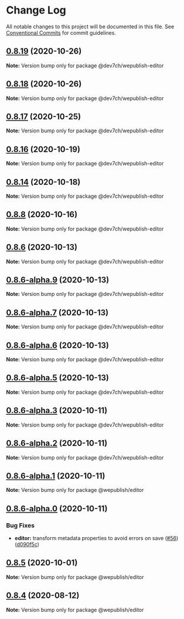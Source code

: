 # Change Log

All notable changes to this project will be documented in this file.
See [Conventional Commits](https://conventionalcommits.org) for commit guidelines.

## [0.8.19](https://github.com/wepublish/wepublish/compare/v0.8.18...v0.8.19) (2020-10-26)

**Note:** Version bump only for package @dev7ch/wepublish-editor





## [0.8.18](https://github.com/wepublish/wepublish/compare/v0.8.17...v0.8.18) (2020-10-26)

**Note:** Version bump only for package @dev7ch/wepublish-editor





## [0.8.17](https://github.com/wepublish/wepublish/compare/v0.8.16...v0.8.17) (2020-10-25)

**Note:** Version bump only for package @dev7ch/wepublish-editor





## [0.8.16](https://github.com/wepublish/wepublish/compare/v0.8.15...v0.8.16) (2020-10-19)

**Note:** Version bump only for package @dev7ch/wepublish-editor





## [0.8.14](https://github.com/wepublish/wepublish/compare/v0.8.13...v0.8.14) (2020-10-18)

**Note:** Version bump only for package @dev7ch/wepublish-editor





## [0.8.8](https://github.com/wepublish/wepublish/compare/v0.8.7...v0.8.8) (2020-10-16)

**Note:** Version bump only for package @dev7ch/wepublish-editor





## [0.8.6](https://github.com/wepublish/wepublish/compare/v0.8.6-alpha.9...v0.8.6) (2020-10-13)

**Note:** Version bump only for package @dev7ch/wepublish-editor





## [0.8.6-alpha.9](https://github.com/wepublish/wepublish/compare/v0.8.6-alpha.8...v0.8.6-alpha.9) (2020-10-13)

**Note:** Version bump only for package @dev7ch/wepublish-editor





## [0.8.6-alpha.7](https://github.com/wepublish/wepublish/compare/v0.8.6-alpha.6...v0.8.6-alpha.7) (2020-10-13)

**Note:** Version bump only for package @dev7ch/wepublish-editor





## [0.8.6-alpha.6](https://github.com/wepublish/wepublish/compare/v0.8.6-alpha.5...v0.8.6-alpha.6) (2020-10-13)

**Note:** Version bump only for package @dev7ch/wepublish-editor





## [0.8.6-alpha.5](https://github.com/wepublish/wepublish/compare/v0.8.6-alpha.4...v0.8.6-alpha.5) (2020-10-13)

**Note:** Version bump only for package @dev7ch/wepublish-editor





## [0.8.6-alpha.3](https://github.com/wepublish/wepublish/compare/v0.8.6-alpha.2...v0.8.6-alpha.3) (2020-10-11)

**Note:** Version bump only for package @dev7ch/wepublish-editor





## [0.8.6-alpha.2](https://github.com/wepublish/wepublish/compare/v0.8.6-alpha.1...v0.8.6-alpha.2) (2020-10-11)

**Note:** Version bump only for package @dev7ch/wepublish-editor





## [0.8.6-alpha.1](https://github.com/wepublish/wepublish/compare/v0.8.6-alpha.0...v0.8.6-alpha.1) (2020-10-11)

**Note:** Version bump only for package @wepublish/editor





## [0.8.6-alpha.0](https://github.com/wepublish/wepublish/compare/v0.8.5...v0.8.6-alpha.0) (2020-10-11)


### Bug Fixes

* **editor:** transform metadata properties to avoid errors on save ([#56](https://github.com/wepublish/wepublish/issues/56)) ([d090f5c](https://github.com/wepublish/wepublish/commit/d090f5ccff37a1b2937425eddae6d3acd202fb89))





## [0.8.5](https://github.com/wepublish/wepublish/compare/v0.8.4...v0.8.5) (2020-10-01)

**Note:** Version bump only for package @wepublish/editor





## [0.8.4](https://github.com/wepublish/wepublish/compare/v0.8.0...v0.8.4) (2020-08-12)

**Note:** Version bump only for package @wepublish/editor
